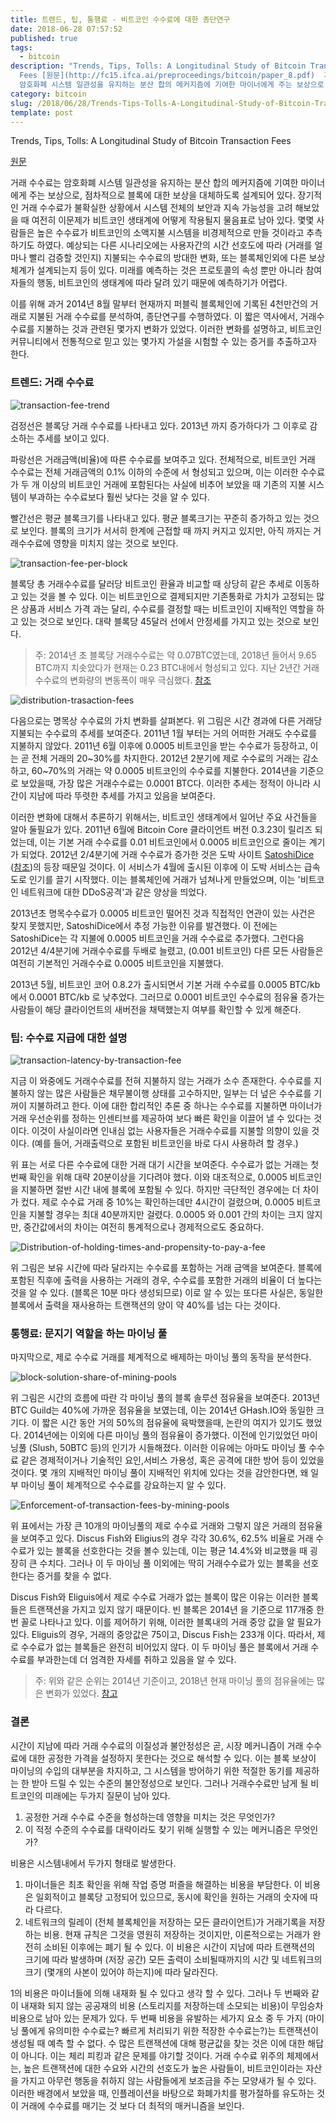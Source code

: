 ```yaml
---
title: 트렌드, 팁, 통행료 - 비트코인 수수료에 대한 종단연구
date: 2018-06-28 07:57:52
published: true
tags:
  - bitcoin
description: "Trends, Tips, Tolls: A Longitudinal Study of Bitcoin Transaction
  Fees [원문](http://fc15.ifca.ai/preproceedings/bitcoin/paper_8.pdf)  거래 수수료는
  암호화폐 시스템 일관성을 유지하는 분산 합의 메커지즘에 기여한 마이너에게 주는 보상으로, 점차적으로 블록에..."
category: bitcoin
slug: /2018/06/28/Trends-Tips-Tolls-A-Longitudinal-Study-of-Bitcoin-Transaction-Fees/
template: post
---
```

Trends, Tips, Tolls: A Longitudinal Study of Bitcoin Transaction Fees

[원문](http://fc15.ifca.ai/preproceedings/bitcoin/paper_8.pdf)

거래 수수료는 암호화폐 시스템 일관성을 유지하는 분산 합의 메커지즘에 기여한 마이너에게 주는 보상으로, 점차적으로 블록에 대한 보상을 대체하도록 설계되어 있다. 장기적인 거래 수수료가 불확실한 상황에서 시스템 전체의 보안과 지속 가능성을 고려 해보았을 때 여전히 이문제가 비트코인 생태계에 어떻게 작용될지 물음표로 남아 있다. 몇몇 사람들은 높은 수수료가 비트코인의 소액지불 시스템을 비경제적으로 만들 것이라고 추측하기도 하였다. 예상되는 다른 시나리오에는 사용자간의 시간 선호도에 따라 (거래를 얼마나 빨리 검증할 것인지) 지불되는 수수료의 방대한 변화, 또는 블록체인외에 다른 보상체계가 설계되는지 등이 있다. 미래를 예측하는 것은 프로토콜의 속성 뿐만 아니라 참여자들의 행동, 비트코인의 생태계에 따라 달려 있기 때문에 예측하기가 어렵다.

이를 위해 과거 2014년 8월 말부터 현재까지 퍼블릭 블록체인에 기록된 4천만건의 거래로 지불된 거래 수수료를 분석하여, 종단연구를 수행하였다. 이 짧은 역사에서, 거래수수료를 지불하는 것과 관련된 몇가지 변화가 있었다. 이러한 변화를 설명하고, 비트코인 커뮤니티에서 전통적으로 믿고 있는 몇가지 가설을 시험할 수 있는 증거를 추출하고자 한다.

### 트렌드: 거래 수수료

![transaction-fee-trend](../images/transaction-fee-trend.png)

검정선은 블록당 거래 수수료를 나타내고 있다. 2013년 까지 증가하다가 그 이후로 감소하는 추세를 보이고 있다.

파랑선은 거래금액(비율)에 따른 수수료를 보여주고 있다. 전체적으로, 비트코인 거래 수수료는 전체 거래금액의 0.1% 이하의 수준에 서 형성되고 있으며, 이는 이러한 수수료가 두 개 이상의 비트코인 거래에 포함된다는 사실에 비추어 보았을 때 기존의 지불 시스템이 부과하는 수수료보다 훨씬 낮다는 것을 알 수 있다.

빨간선은 평균 블록크기를 나타내고 있다. 평균 블록크기는 꾸준히 증가하고 있는 것으로 보인다. 블록의 크기가 서서히 한계에 근접할 때 까지 커지고 있지만, 아직 까지는 거래수수료에 영향을 미치지 않는 것으로 보인다.

![transaction-fee-per-block](../images/transaction-fee-per-block.png)

블록당 총 거래수수료를 달러당 비트코인 환율과 비교할 때 상당히 같은 추세로 이동하고 있는 것을 볼 수 있다. 이는 비트코인으로 결제되지만 기존통화로 가치가 고정되는 많은 상품과 서비스 가격 과는 달리, 수수료를 결정할 때는 비트코인이 지배적인 역할을 하고 있는 것으로 보인다. 대략 블록당 45달러 선에서 안정세를 가지고 있는 것으로 보인다.

> 주: 2014년 초 블록당 거래수수료는 약 0.07BTC였는데, 2018년 들어서 9.65 BTC까지 치솟았다가 현재는 0.23 BTC내에서 형성되고 있다. 지난 2년간 거래 수수료의 변화량의 변동폭이 매우 극심했다. [참조](https://www.smartbit.com.au/charts/transaction-fees-per-block?from=2013-6-28&to=2018-6-28&day_average=1)

![distribution-trasaction-fees](../images/distribution-trasaction-fees.png)

다음으로는 명목상 수수료의 가치 변화를 살펴본다. 위 그림은 시간 경과에 다른 거래당 지불되는 수수료의 추세를 보여준다. 2011년 1월 부터는 거의 어떠한 거래도 수수료를 지불하지 않았다. 2011년 6월 이후에 0.0005 비트코인을 받는 수수료가 등장하고, 이는 곧 전체 거래의 20~30%를 차지한다. 2012년 2분기에 제로 수수료의 거래는 감소하고, 60~70%의 거래는 약 0.0005 비트코인의 수수료를 지불한다. 2014년을 기준으로 보았을때, 가장 많은 거래수수료는 0.0001 BTC다. 이러한 추세는 정적이 아니라 시간이 지남에 따라 뚜렷한 추세를 가지고 있음을 보여준다.

이러한 변화에 대해서 추론하기 위해서는, 비트코인 생태계에서 일어난 주요 사건들을 알아 둘필요가 있다. 2011년 6월에 Bitcoin Core 클라이언트 버전 0.3.23이 릴리즈 되었는데, 이는 기본 거래 수수료를 0.01 비트코인에서 0.0005 비트코인으로 줄이는 계기가 되었다. 2012년 2/4분기에 거래 수수료가 증가한 것은 도박 사이트 [SatoshiDice](https://satoshidice.com/) ([참조](https://en.bitcoin.it/wiki/Satoshi_Dice))의 등장 때문일 것이다. 이 서비스가 4월에 출시된 이후에 이 도박 서비스는 급속도로 인기를 끌기 시작했다. 이는 블록체인에 거래가 넘쳐나게 만들었으며, 이는 '비트코인 네트워크에 대한 DDoS공격'과 같은 양상을 띄었다.

2013년초 명목수수료가 0.0005 비트코인 떨어진 것과 직접적인 연관이 있는 사건은 찾지 못했지만, SatoshiDice에서 추정 가능한 이유를 발견했다. 이 전에는 SatoshiDice는 각 지불에 0.0005 비트코인을 거래 수수료로 추가했다. 그런다음 2012년 4/4분기에 거래수수료를 두배로 늘렸고, (0.001 비트코인) 다른 모든 사람들은 여전히 기본적인 거래수수료 0.0005 비트코인을 지불했다.

2013년 5월, 비트코인 코어 0.8.2가 출시되면서 기본 거래 수수료를 0.0005 BTC/kb에서 0.0001 BTC/kb 로 낮추었다. 그러므로 0.0001 비트코인 수수료의 점유율 증가는 사람들이 해당 클라이언트의 새버전을 채택했는지 여부를 확인할 수 있게 해준다.

### 팁: 수수료 지급에 대한 설명

![transaction-latency-by-transaction-fee](../images/transaction-latency-by-transaction-fee.png)

지금 이 와중에도 거래수수료를 전혀 지불하지 않는 거래가 소수 존재한다. 수수료를 지불하지 않는 많은 사람들은 채무불이행 상태를 고수하지만, 일부는 더 넢은 수수료를 기꺼이 지불하려고 한다. 이에 대한 합리적인 추론 중 하나는 수수료를 지불하면 마이너가 거래 우선순위를 정하는 인센티브를 제공하여 보다 빠른 확인을 이끌어 낼 수 있다는 것이다. 이것이 사실이라면 인내심 없는 사용자들은 거래수수료를 지불할 의향이 있을 것이다. (예를 들어, 거래출력으로 포함된 비트코인을 바로 다시 사용하려 할 경우.)

위 표는 서로 다른 수수료에 대한 거래 대기 시간을 보여준다. 수수료가 없는 거래는 첫번째 확인을 위해 대략 20분이상을 기다려야 했다. 이와 대조적으로, 0.0005 비트코인을 지불하면 절반 시간 내에 블록에 포함될 수 있다. 하지만 극단적인 경우에는 더 차이가 컸다. 제로 수수료 거래 중 10%는 확인하는데만 4시간이 걸렸으며, 0.0005 비트코인을 지불할 경우는 최대 40분까지만 걸렸다. 0.0005 와 0.001 간의 차이는 크지 않지만, 중간값에서의 차이는 여전히 통계적으로나 경제적으로도 중요하다.

![Distribution-of-holding-times-and-propensity-to-pay-a-fee](../images/Distribution-of-holding-times-and-propensity-to-pay-a-fee.png)

위 그림은 보유 시간에 따라 달라지는 수수료를 포함하는 거래 금액을 보여준다. 블록에 포함된 직후에 출력을 사용하는 거래의 경우, 수수료를 포함한 거래의 비율이 더 높다는 것을 알 수 있다. (블록은 10분 마다 생성되므로) 이로 알 수 있는 또다른 사실은, 동일한 블록에서 출력을 재사용하는 트랜잭션의 양이 약 40%를 넘는 다는 것이다.

### 통행료: 문지기 역할을 하는 마이닝 풀

마지막으로, 제로 수수료 거래를 체계적으로 배제하는 마이닝 풀의 동작을 분석한다.

![block-solution-share-of-mining-pools](../images/block-solution-share-of-mining-pools.png)

위 그림은 시간의 흐름에 따란 각 마이닝 풀의 블록 솔루션 점유율을 보여준다. 2013년 BTC Guild는 40%에 가까운 점유율을 보였는데, 이는 2014년 GHash.IO와 동일한 크기다. 이 짧은 시간 동안 거의 50%의 점유율에 육박했을때, 논란의 여지가 있기도 했었다. 2014년에는 이외에 다른 마이닝 풀의 점유율이 증가했다. 이전에 인기있었던 마이닝풀 (Slush, 50BTC 등)의 인기가 시들해졌다. 이러한 이유에는 아마도 마이닝 풀 수수료 같은 경제적이거나 기술적인 요인,서비스 가용성, 혹은 공격에 대한 방어 등이 있었을 것이다. 몇 개의 지배적인 마이닝 풀이 지배적인 위치에 있다는 것을 감안한다면, 왜 일부 마이닝 풀이 체계적으로 수수료를 강요하는지 알 수 있다.

![Enforcement-of-transaction-fees-by-mining-pools](../images/Enforcement-of-transaction-fees-by-mining-pools.png)

위 표에서는 가장 큰 10개의 마이닝풀의 제로 수수료 거래와 그렇지 않은 거래의 점유율을 보여주고 있다. Discus Fish와 Eligius의 경우 각각 30.6%, 62.5% 비율로 거래 수수료가 있는 블록을 선호한다는 것을 볼수 있는데, 이는 평균 14.4%와 비교했을 때 굉장히 큰 수치다. 그러나 이 두 마이닝 풀 이외에는 딱히 거래수수료가 있는 블록을 선호한다는 증거를 찾을 수 없다.

Discus Fish와 Eliguis에서 제로 수수료 거래가 없는 블록이 많은 이유는 이러한 블록들은 트랜잭션을 가지고 있지 않기 때문이다. 빈 블록은 2014년 을 기준으로 117개중 한번 꼴로 나타나고 있다. 이를 제어하기 위해, 이러한 블록내의 거래 중앙 값을 알 필요가 있다. Eliguis의 경우, 거래의 중앙값은 75이고, Discus Fish는 233개 이다. 따라서, 제로 수수료가 없는 블록들은 완전히 비어있지 않다. 이 두 마이닝 풀은 블록에서 거래 수수료를 부과한는데 더 엄격한 자세를 취하고 있음을 알 수 있다.

> 주: 위와 같은 순위는 2014년 기준이고, 2018년 현재 마이닝 풀의 점유율에는 많은 변화가 있었다. [참고](https://blockchain.info/ko/pools)

### 결론

시간이 지남에 따라 거래 수수료의 이질성과 불안정성은 곧, 시장 메커니즘이 거래 수수료에 대한 공정한 가격을 설정하지 못한다는 것으로 해석할 수 있다. 이는 블록 보상이 마이닝의 수입의 대부분을 차지하고, 그 시스템을 방어하기 위한 적절한 동기를 제공하는 한 받아 드릴 수 있는 수준의 불안정성으로 보인다. 그러나 거래수수료만 남게 될 비트코인의 미래에는 두가지 질문이 남아 있다.

1. 공정한 거래 수수료 수준을 형성하는데 영향을 미치는 것은 무엇인가?
2. 이 적정 수준의 수수료를 대략이라도 찾기 위해 실행할 수 있는 메커니즘은 무엇인가?

비용은 시스템내에서 두가지 형태로 발생한다.

1. 마이너들은 최초 확인을 위해 작업 증명 퍼즐을 해결하는 비용을 부담한다. 이 비용은 일회적이고 블록당 고정되어 있으므로, 동시에 확인을 원하는 거래의 숫자에 따라 다르다.
2. 네트워크의 릴레이 (전체 블록체인을 저장하는 모든 클라이언트)가 거래기록을 저장하는 비용. 현재 규칙은 그것을 영원히 저장하는 것이지만, 이론적으로는 거래가 완전히 소비된 이후에는 폐기 될 수 있다. 이 비용은 시간이 지남에 따라 트랜잭션의 크기에 따라 발생하며 (저장 공간) 모든 출력이 소비될때까지의 시간 및 네트워크의 크기 (몇개의 사본이 있어야 하는지)에 따라 달라진다.

1의 비용은 마이너들에 의해 내재화 될 수 있다고 생각 할 수 있다. 그러나 두 번째와 같이 내재화 되지 않는 공공재의 비용 (스토리지를 저장하는데 소모되는 비용)이 무임승차 비용으로 남아 있는 문제가 있다. 두 번째 비용을 유발하는 세가지 요소 중 두 가지 (마이닝 풀에게 유의미한 수수료는? 빠르게 처리되기 위한 적장한 수수료는?)는 트랜잭션이 생성될 때 예측 할 수 없다. 수 많은 트랜잭션에 대해 평균값을 찾는 것은 이에 대한 해답이 아니다. 이는 체리 피킹과 같은 문제를 야기할 것이다. 거래 수수료 위주의 체제에서는, 높은 트랜잭션에 대한 수요와 시간의 선호도가 높은 사람들이, 비트코인이라는 자산을 가지고 아무런 행동을 취하지 않는 사람들에게 보조금을 주는 모양새가 될 수 있다. 이러한 배경에서 보았을 때, 인플레이션을 바탕으로 화폐가치를 평가절하를 유도하는 것이 거래에 수수료를 매기는 것 보다 더 최적의 매커니즘을 보인다.
